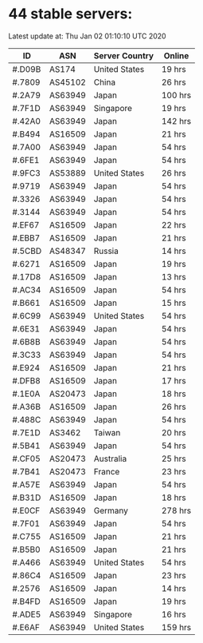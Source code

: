 # 44 stable servers:

Latest update at: Thu Jan 02 01:10:10 UTC 2020

| ID | ASN | Server Country | Online |
| -- | --- | -------------- | ------ |
| #.D09B | AS174 | United States | 19 hrs |
| #.7809 | AS45102 | China | 26 hrs |
| #.2A79 | AS63949 | Japan | 100 hrs |
| #.7F1D | AS63949 | Singapore | 19 hrs |
| #.42A0 | AS63949 | Japan | 142 hrs |
| #.B494 | AS16509 | Japan | 21 hrs |
| #.7A00 | AS63949 | Japan | 54 hrs |
| #.6FE1 | AS63949 | Japan | 54 hrs |
| #.9FC3 | AS53889 | United States | 26 hrs |
| #.9719 | AS63949 | Japan | 54 hrs |
| #.3326 | AS63949 | Japan | 54 hrs |
| #.3144 | AS63949 | Japan | 54 hrs |
| #.EF67 | AS16509 | Japan | 22 hrs |
| #.EBB7 | AS16509 | Japan | 21 hrs |
| #.5CBD | AS48347 | Russia | 14 hrs |
| #.6271 | AS16509 | Japan | 19 hrs |
| #.17D8 | AS16509 | Japan | 13 hrs |
| #.AC34 | AS16509 | Japan | 54 hrs |
| #.B661 | AS16509 | Japan | 15 hrs |
| #.6C99 | AS63949 | United States | 54 hrs |
| #.6E31 | AS63949 | Japan | 54 hrs |
| #.6B8B | AS63949 | Japan | 54 hrs |
| #.3C33 | AS63949 | Japan | 54 hrs |
| #.E924 | AS16509 | Japan | 21 hrs |
| #.DFB8 | AS16509 | Japan | 17 hrs |
| #.1E0A | AS20473 | Japan | 18 hrs |
| #.A36B | AS16509 | Japan | 26 hrs |
| #.488C | AS63949 | Japan | 54 hrs |
| #.7E1D | AS3462 | Taiwan | 20 hrs |
| #.5B41 | AS63949 | Japan | 54 hrs |
| #.CF05 | AS20473 | Australia | 25 hrs |
| #.7B41 | AS20473 | France | 23 hrs |
| #.A57E | AS63949 | Japan | 54 hrs |
| #.B31D | AS16509 | Japan | 18 hrs |
| #.E0CF | AS63949 | Germany | 278 hrs |
| #.7F01 | AS63949 | Japan | 54 hrs |
| #.C755 | AS16509 | Japan | 21 hrs |
| #.B5B0 | AS16509 | Japan | 21 hrs |
| #.A466 | AS63949 | United States | 54 hrs |
| #.86C4 | AS16509 | Japan | 23 hrs |
| #.2576 | AS16509 | Japan | 14 hrs |
| #.B4FD | AS16509 | Japan | 19 hrs |
| #.ADE5 | AS63949 | Singapore | 16 hrs |
| #.E6AF | AS63949 | United States | 159 hrs |

